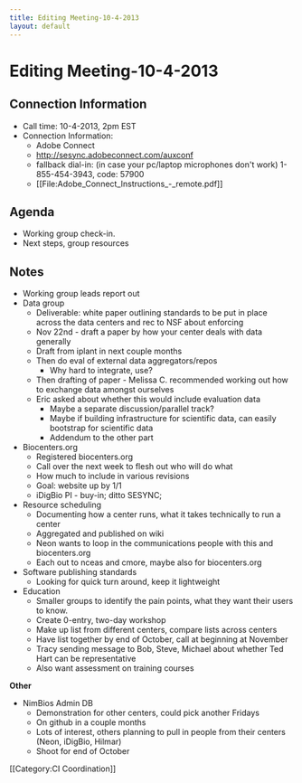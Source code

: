 ```yaml
---
title: Editing Meeting-10-4-2013
layout: default
---
```

# Editing Meeting-10-4-2013 

## Connection Information 

* Call time: 10-4-2013, 2pm EST
* Connection Information:      
  * Adobe Connect
  * http://sesync.adobeconnect.com/auxconf
  * fallback dial-in: (in case your pc/laptop microphones don't work) 1-855-454-3943, code: 57900
  * [[File:Adobe_Connect_Instructions_-_remote.pdf]]

## Agenda 

* Working group check-in.
* Next steps, group resources

## Notes 

* Working group leads report out
* Data group
  * Deliverable: white paper outlining standards to be put in place across the data centers and rec to NSF about enforcing
  * Nov 22nd - draft a paper by how your center deals with data generally
  * Draft from iplant in next couple months
  * Then do eval of external data aggregators/repos
    * Why hard to integrate, use?
  * Then drafting of paper - Melissa C. recommended working out how to exchange data amongst ourselves
  * Eric asked about whether this would include evaluation data
    * Maybe a separate discussion/parallel track?
    * Maybe if building infrastructure for scientific data, can easily bootstrap for scientific data
    * Addendum to the other part
* Biocenters.org
  * Registered biocenters.org
  * Call over the next week to flesh out who will do what
  * How much to include in various revisions
  * Goal: website up by 1/1
  * iDigBio PI - buy-in; ditto SESYNC;
* Resource scheduling
  * Documenting how a center runs, what it takes technically to run a center
  * Aggregated and published on wiki
  * Neon wants to loop in the communications people with this and biocenters.org
  * Each out to nceas and cmore, maybe also for biocenters.org
* Software publishing standards
  * Looking for quick turn around, keep it lightweight
* Education
  * Smaller groups to identify the pain points, what they want their users to know.
  * Create 0-entry, two-day workshop
  * Make up list from different centers, compare lists across centers
  * Have list together by end of October, call at beginning at November
  * Tracy sending message to Bob, Steve, Michael about whether Ted Hart can be representative
  * Also want assessment on training courses
  
**Other**

* NimBios Admin DB
  * Demonstration for other centers, could pick another Fridays
  * On github in a couple months
  * Lots of interest, others planning to pull in people from their centers (Neon, iDigBio, Hilmar)
  * Shoot for end of October

[[Category:CI Coordination]]
